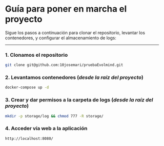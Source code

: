 # Guía para poner en marcha el proyecto

Sigue los pasos a continuación para clonar el repositorio, levantar los contenedores, y configurar el almacenamiento de logs:

---

### 1. Clonamos el repositorio
```bash
git clone git@github.com:10josemari/pruebaEvolmind.git
```

### 2. Levantamos contenedores (_desde la raíz del proyecto_)
```bash
docker-compose up -d
```

### 3. Crear y dar permisos a la carpeta de logs (_desde la raíz del proyecto_)
```bash
mkdir -p storage/log && chmod 777 -R storage/
```

### 4. Acceder vía web a la aplicación
```bash
http://localhost:8080/
```
